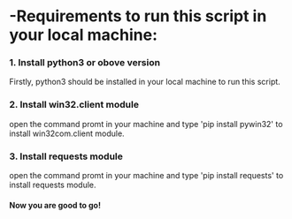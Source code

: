 # -Requirements to run this script in your local machine:

### 1. Install python3 or obove version
Firstly, python3 should be installed in your local machine to run this script.

### 2. Install win32.client module
open the command promt in your machine and type 'pip install pywin32' to install win32com.client module.

### 3. Install requests module
open the command promt in your machine and type 'pip install requests' to install requests module.

#### Now you are good to go!
